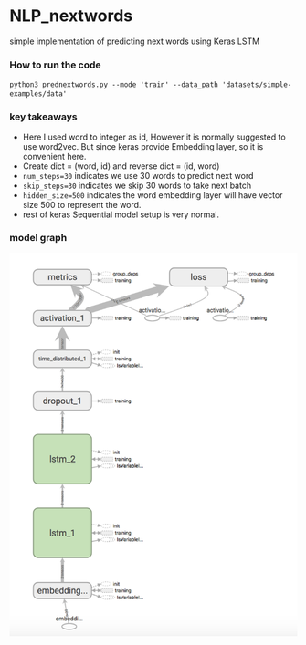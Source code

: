 # NLP_nextwords
simple implementation of predicting next words using Keras LSTM

[//]: # (Image References)
[Graph.png]: ./logs/Graph.png

### How to run the code
```
python3 prednextwords.py --mode 'train' --data_path 'datasets/simple-examples/data'
```

### key takeaways
* Here I used word to integer as id, However it is normally suggested to use word2vec. But since keras provide Embedding layer, so it is convenient here. 
* Create dict = (word, id) and reverse dict = (id, word)
* `num_steps=30` indicates we use 30 words to predict next word
* `skip_steps=30` indicates we skip 30 words to take next batch
* `hidden_size=500` indicates the word embedding layer will have vector size 500 to represent the word. 
* rest of keras Sequential model setup is very normal. 

### model graph
![alt text][Graph.png]
